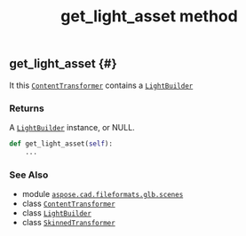﻿---
title: get_light_asset method
second_title: Aspose.CAD for Python via .NET API References
description: 
type: docs
weight: 50
url: /python-net/aspose.cad.fileformats.glb.scenes/skinnedtransformer/get_light_asset/
is_root: false
---

## get_light_asset {#}

It this [`ContentTransformer`](/cad/python-net/aspose.cad.fileformats.glb.scenes/contenttransformer) contains a [`LightBuilder`](/cad/python-net/aspose.cad.fileformats.glb.scenes/lightbuilder)


### Returns 


A [`LightBuilder`](/cad/python-net/aspose.cad.fileformats.glb.scenes/lightbuilder) instance, or NULL.


```python
def get_light_asset(self):
    ...
```





### See Also
* module [`aspose.cad.fileformats.glb.scenes`](../../)
* class [`ContentTransformer`](/cad/python-net/aspose.cad.fileformats.glb.scenes/contenttransformer)
* class [`LightBuilder`](/cad/python-net/aspose.cad.fileformats.glb.scenes/lightbuilder)
* class [`SkinnedTransformer`](/cad/python-net/aspose.cad.fileformats.glb.scenes/skinnedtransformer)
